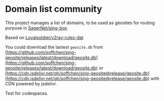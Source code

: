 # Domain list community

This project manages a list of domains, to be used as geosites for routing purpose in [SagerNet/sing-box](https://github.com/SagerNet/sing-box).

Based on [Loyalsoldier/v2ray-rules-dat](https://github.com/Loyalsoldier/v2ray-rules-dat)

You could download the lastest `geosite.db` from [https://github.com/soffchen/sing-geosite/releases/latest/download/geosite.db](https://github.com/soffchen/sing-geosite/releases/latest/download/geosite.db) or [https://cdn.jsdelivr.net/gh/soffchen/sing-geosite@release/geosite.db](https://cdn.jsdelivr.net/gh/soffchen/sing-geosite@release/geosite.db) with CDN powered by jsdelivr.

Test for codespaces.
